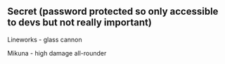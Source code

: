 ## Secret (password protected so only accessible to devs but not really important)

Lineworks - glass cannon

Mikuna - high damage all-rounder
